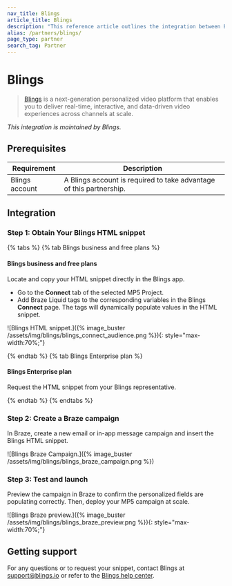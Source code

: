 ```yaml
---
nav_title: Blings
article_title: Blings
description: "This reference article outlines the integration between Braze and Blings."
alias: /partners/blings/
page_type: partner
search_tag: Partner
---
```


# Blings

> [Blings](https://www.blings.io/) is a next-generation personalized video platform that enables you to deliver real-time, interactive, and data-driven video experiences across channels at scale.  

_This integration is maintained by Blings._

## Prerequisites  

| Requirement     | Description                                                                 |
|-----------------|-----------------------------------------------------------------------------|
| Blings account  | A Blings account is required to take advantage of this partnership.         |  

## Integration  

### Step 1: Obtain Your Blings HTML snippet

{% tabs %}
{% tab Blings business and free plans %}

#### Blings business and free plans

Locate and copy your HTML snippet directly in the Blings app.

- Go to the **Connect** tab of the selected MP5 Project.
- Add Braze Liquid tags to the corresponding variables in the Blings **Connect** page. The tags will dynamically populate values in the HTML snippet. 

![Blings HTML snippet.]({% image_buster /assets/img/blings/blings_connect_audience.png %}){: style="max-width:70%;"}  

{% endtab %}
{% tab Blings Enterprise plan %}

#### Blings Enterprise plan

Request the HTML snippet from your Blings representative. 

{% endtab %}
{% endtabs %}

### Step 2: Create a Braze campaign  

In Braze, create a new email or in-app message campaign and insert the Blings HTML snippet.

![Blings Braze Campaign.]({% image_buster /assets/img/blings/blings_braze_campaign.png %})  

### Step 3: Test and launch  

Preview the campaign in Braze to confirm the personalized fields are populating correctly. Then, deploy your MP5 campaign at scale.

![Blings Braze preview.]({% image_buster /assets/img/blings/blings_braze_preview.png %}){: style="max-width:70%;"}  

## Getting support  

For any questions or to request your snippet, contact Blings at [support@blings.io](mailto:support@blings.io) or refer to the [Blings help center](https://blings.gitbook.io/blings-knowledge-base/documentation).  
